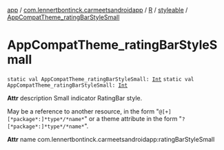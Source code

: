 [app](../../../index.md) / [com.lennertbontinck.carmeetsandroidapp](../../index.md) / [R](../index.md) / [styleable](index.md) / [AppCompatTheme_ratingBarStyleSmall](./-app-compat-theme_rating-bar-style-small.md)

# AppCompatTheme_ratingBarStyleSmall

`static val AppCompatTheme_ratingBarStyleSmall: `[`Int`](https://kotlinlang.org/api/latest/jvm/stdlib/kotlin/-int/index.html)
`static val AppCompatTheme_ratingBarStyleSmall: `[`Int`](https://kotlinlang.org/api/latest/jvm/stdlib/kotlin/-int/index.html)

**Attr**
description Small indicator RatingBar style.

May be a reference to another resource, in the form "`@[+][*package*:]*type*/*name*`" or a theme attribute in the form "`?[*package*:]*type*/*name*`".

**Attr**
name com.lennertbontinck.carmeetsandroidapp:ratingBarStyleSmall

